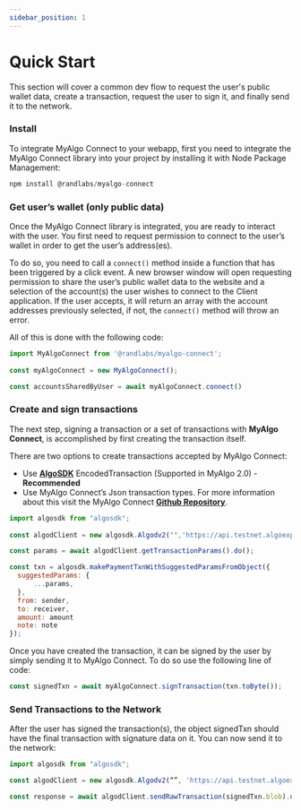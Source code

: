 ```yaml
---
sidebar_position: 1
---
```


# Quick Start

This section will cover a common dev flow to request the user's public wallet data, create a transaction, request the user to sign it, and finally send it to the network.

### Install

To integrate MyAlgo Connect to your webapp, first you need to integrate the MyAlgo Connect library into your project by installing it with Node Package Management:

```jsx
npm install @randlabs/myalgo-connect
```

### Get user’s wallet (only public data)

Once the MyAlgo Connect library is integrated, you are ready to interact with the user.
You first need to request permission to connect to the user’s wallet in order to get the user’s address(es).

To do so, you need to call a `connect()` method inside a function that has been triggered by a click event. A new browser window will open requesting permission to share the user’s public wallet data to the website and a selection of the account(s) the user wishes to connect to the Client application. If the user accepts, it will return an array with the account addresses previously selected, if not, the `connect()` method will throw an error.

All of this is done with the following code:

```jsx
import MyAlgoConnect from '@randlabs/myalgo-connect';
 
const myAlgoConnect = new MyAlgoConnect();

const accountsSharedByUser = await myAlgoConnect.connect()
```

### Create and sign transactions

The next step, signing a transaction or a set of transactions with **MyAlgo Connect**, is accomplished by first creating the transaction itself.

There are two options to create transactions accepted by MyAlgo Connect:

* Use **[AlgoSDK](https://www.npmjs.com/package/algosdk)** EncodedTransaction (Supported in MyAlgo 2.0) - **Recommended**
* Use MyAlgo Connect’s Json transaction types. For more information about this visit the MyAlgo Connect **[Github Repository](https://github.com/randlabs/myalgo-connect)**.

```jsx
import algosdk from "algosdk";
  
const algodClient = new algosdk.Algodv2("",'https://api.testnet.algoexplorer.io', '');

const params = await algodClient.getTransactionParams().do();

const txn = algosdk.makePaymentTxnWithSuggestedParamsFromObject({
  suggestedParams: {
      ...params,
  },
  from: sender,
  to: receiver,
  amount: amount
  note: note
});
```

Once you have created the transaction, it can be signed by the user by simply sending it to MyAlgo Connect. To do so use the following line of code: 

```jsx
const signedTxn = await myAlgoConnect.signTransaction(txn.toByte());
```

### Send Transactions to the Network

After the user has signed the transaction(s), the object signedTxn should have the final transaction with signature data on it. You can now send it to the network:


```jsx
import algosdk from "algosdk";

const algodClient = new algosdk.Algodv2(“”, 'https://api.testnet.algoexplorer.io', '');

const response = await algodClient.sendRawTransaction(signedTxn.blob).do();
```
